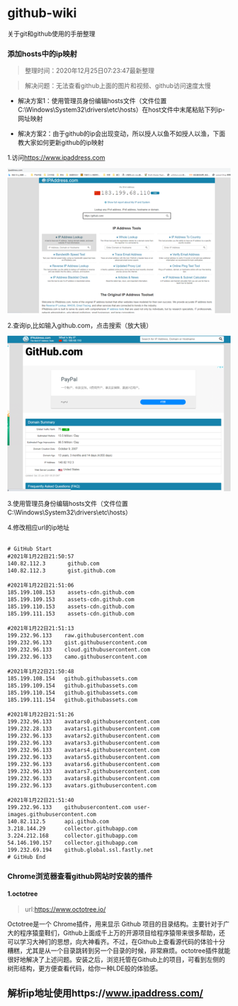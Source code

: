 # github-wiki
关于git和github使用的手册整理
### 添加hosts中的ip映射

> 整理时间：2020年12月25日07:23:47最新整理

> 解决问题：无法查看github上面的图片和视频、github访问速度太慢

- 解决方案1：使用管理员身份编辑hosts文件（文件位置C:\Windows\System32\drivers\etc\hosts）在host文件中末尾粘贴下列ip-网址映射

- 解决方案2：由于github的ip会出现变动，所以授人以鱼不如授人以渔，下面教大家如何更新github的ip映射

1.访问<https://www.ipaddress.com>

![ip主页](/enter-ipaddress.png)

2.查询ip,比如输入github.com，点击搜索（放大镜）

![页面](/get-ipi.png)

3.使用管理员身份编辑hosts文件（文件位置C:\Windows\System32\drivers\etc\hosts）

4.修改相应url的ip地址

```

# GitHub Start
#2021年1月22日21:50:57 
140.82.112.3       github.com
140.82.112.3       gist.github.com

#2021年1月22日21:51:06
185.199.108.153    assets-cdn.github.com
185.199.109.153    assets-cdn.github.com
185.199.110.153    assets-cdn.github.com
185.199.111.153    assets-cdn.github.com

#2021年1月22日21:51:13
199.232.96.133    raw.githubusercontent.com
199.232.96.133    gist.githubusercontent.com
199.232.96.133    cloud.githubusercontent.com
199.232.96.133    camo.githubusercontent.com

#2021年1月22日21:50:48
185.199.108.154   github.githubassets.com
185.199.109.154	  github.githubassets.com
185.199.110.154	  github.githubassets.com
185.199.111.154	  github.githubassets.com

#2021年1月22日21:51:26
199.232.96.133    avatars0.githubusercontent.com
199.232.28.133    avatars1.githubusercontent.com
199.232.96.133    avatars2.githubusercontent.com
199.232.96.133    avatars3.githubusercontent.com
199.232.96.133    avatars4.githubusercontent.com
199.232.96.133    avatars5.githubusercontent.com
199.232.96.133    avatars6.githubusercontent.com
199.232.96.133    avatars7.githubusercontent.com
199.232.96.133    avatars8.githubusercontent.com
199.232.96.133 	  avatars.githubusercontent.com

#2021年1月22日21:51:40
199.232.96.133    githubusercontent.com user-images.githubusercontent.com
140.82.112.5	  api.github.com
3.218.144.29  	  collector.githubapp.com
3.224.212.168 	  collector.githubapp.com
54.146.190.157	  collector.githubapp.com
199.232.69.194	  github.global.ssl.fastly.net
# GitHub End
```

### Chrome浏览器查看github网站时安装的插件

#### 1.octotree

>url:https://www.octotree.io/

Octotree是一个 Chrome插件，用来显示 Github 项目的目录结构。主要针对于广大的程序猿童鞋们，Github上面成千上万的开源项目给程序猿带来很多帮助，还可以学习大神们的思想，向大神看齐。不过，在Github上查看源代码的体验十分糟糕，尤其是从一个目录跳转到另一个目录的时候，非常麻烦。octotree插件就能很好地解决了上述问题。安装之后，浏览托管在Github上的项目，可看到左侧的树形结构，更方便查看代码，给你一种LDE般的体验感。

## 解析ip地址使用https://www.ipaddress.com/
